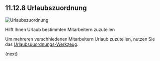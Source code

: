 ## 11.12.8 Urlaubszuordnung

<img class="screenshot" alt="Urlaubszuordnung" src="{{docs_base_url}}/assets/img/human-resources/leave-allocation.png">

Hilft Ihnen Urlaub bestimmten Mitarbeitern zuzuteilen

Um mehreren verschhiedenen Mitarbeitern Urlaub zuzuteilen, nutzen Sie das [Urlaubsuuordnungs-Werkzeug]({{docs_base_url}}/user/manual/en/human-resources/tools/leave-allocation-tool.html).

{next}
